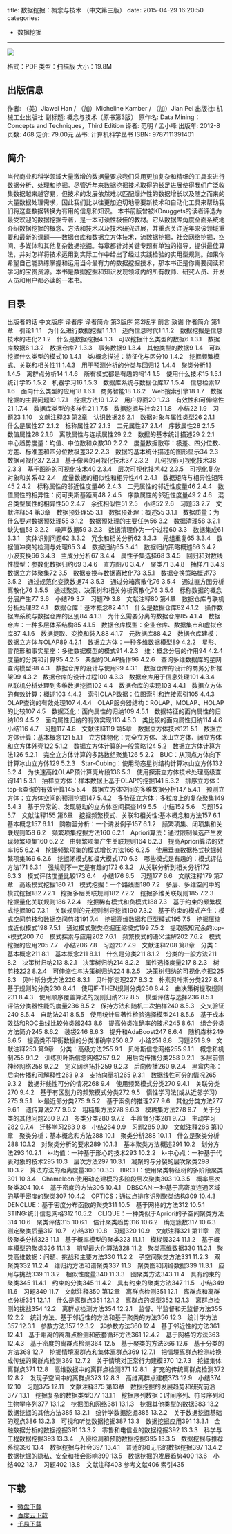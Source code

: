 title: 数据挖掘：概念与技术 （中文第三版）
date: 2015-04-29 16:20:50
categories:
  - 数据挖掘
---

![](http://img3.douban.com/lpic/s11277471.jpg)

格式：PDF
类型：扫描版
大小：19.8M

<!--more-->

## 出版信息 ##

作者: （美）Jiawei Han / （加）Micheline Kamber / （加）Jian Pei 
出版社: 机械工业出版社
副标题: 概念与技术（原书第3版）
原作名: Data Mining：Concepts and Techniques，Third Edition
译者: 范明 / 孟小峰 
出版年: 2012-8
页数: 468
定价: 79.00元
丛书: 计算机科学丛书
ISBN: 9787111391401

## 简介 ##

当代商业和科学领域大量激增的数据量要求我们采用更加复杂和精细的工具来进行数据分析、处理和挖掘。尽管近年来数据挖掘技术取得的长足进展使得我们广泛收集数据越来越容易，但技术的发展依然难以匹配爆炸性的数据增长以及随之而来的大量数据处理需求，因此我们比以往更加迫切地需要新技术和自动化工具来帮助我们将这些数据转换为有用的信息和知识。
本书前版曾被KDnuggets的读者评选为最受欢迎的数据挖掘专著，是一本可读性极佳的教材。它从数据库角度全面系统地介绍数据挖掘的概念、方法和技术以及技术研究进展，并重点关注近年来该领域重要和最新的课题——数据仓库和数据立方体技术，流数据挖掘，社会网络挖掘，空间、多媒体和其他复杂数据挖掘。每章都针对关键专题有单独的指导，提供最佳算法，并对怎样将技术运用到实际工作中给出了经过实践检验的实用型规则。如果你希望自己能熟练掌握和运用当今最有力的数据挖掘技术，那本书正是你需要阅读和学习的宝贵资源。本书是数据挖掘和知识发现领域内的所有教师、研究人员、开发人员和用户都必读的一本书。

## 目录 ##

出版者的话
中文版序
译者序
译者简介
第3版序
第2版序
前言
致谢
作者简介
第1章　引论1
1.1　为什么进行数据挖掘1
1.1.1　迈向信息时代1
1.1.2　数据挖掘是信息技术的进化2
1.2　什么是数据挖掘4
1.3　可以挖掘什么类型的数据6
1.3.1　数据库数据6
1.3.2　数据仓库7
1.3.3　事务数据9
1.3.4　其他类型的数据9
1.4　可以挖掘什么类型的模式10
1.4.1　类/概念描述：特征化与区分10
1.4.2　挖掘频繁模式、关联和相关性11
1.4.3　用于预测分析的分类与回归12
1.4.4　聚类分析13
1.4.5　离群点分析14
1.4.6　所有模式都是有趣的吗14
1.5　使用什么技术15
1.5.1　统计学15
1.5.2　机器学习16
1.5.3　数据库系统与数据仓库17
1.5.4　信息检索17
1.6　面向什么类型的应用18
1.6.1　商务智能18
1.6.2　Web搜索引擎18
1.7　数据挖掘的主要问题19
1.7.1　挖掘方法19
1.7.2　用户界面20
1.7.3　有效性和可伸缩性21
1.7.4　数据库类型的多样性21
1.7.5　数据挖掘与社会21
1.8　小结22
1.9　习题23
1.10　文献注释23
第2章　认识数据26
2.1　数据对象与属性类型26
2.1.1　什么是属性27
2.1.2　标称属性27
2.1.3　二元属性27
2.1.4　序数属性28
2.1.5　数值属性28
2.1.6　离散属性与连续属性29
2.2　数据的基本统计描述29
2.2.1　中心趋势度量：均值、中位数和众数30
2.2.2　度量数据散布：极差、四分位数、方差、标准差和四分位数极差32
2.2.3　数据的基本统计描述的图形显示34
2.3　数据可视化37
2.3.1　基于像素的可视化技术37
2.3.2　几何投影可视化技术38
2.3.3　基于图符的可视化技术40
2.3.4　层次可视化技术42
2.3.5　可视化复杂对象和关系42
2.4　度量数据的相似性和相异性44
2.4.1　数据矩阵与相异性矩阵45
2.4.2　标称属性的邻近性度量46
2.4.3　二元属性的邻近性度量46
2.4.4　数值属性的相异性：闵可夫斯基距离48
2.4.5　序数属性的邻近性度量49
2.4.6　混合类型属性的相异性50
2.4.7　余弦相似性51
2.5　小结52
2.6　习题53
2.7　文献注释54
第3章　数据预处理55
3.1　数据预处理：概述55
3.1.1　数据质量：为什么要对数据预处理55
3.1.2　数据预处理的主要任务56
3.2　数据清理58
3.2.1　缺失值58
3.2.2　噪声数据59
3.2.3　数据清理作为一个过程60
3.3　数据集成61
3.3.1　实体识别问题62
3.3.2　冗余和相关分析62
3.3.3　元组重复65
3.3.4　数据值冲突的检测与处理65
3.4　数据归约65
3.4.1　数据归约策略概述66
3.4.2　小波变换66
3.4.3　主成分分析67
3.4.4　属性子集选择68
3.4.5　回归和对数线性模型：参数化数据归约69
3.4.6　直方图70
3.4.7　聚类71
3.4.8　抽样71
3.4.9　数据立方体聚集72
3.5　数据变换与数据离散化73
3.5.1　数据变换策略概述73
3.5.2　通过规范化变换数据74
3.5.3　通过分箱离散化76
3.5.4　通过直方图分析离散化76
3.5.5　通过聚类、决策树和相关分析离散化76
3.5.6　标称数据的概念分层产生77
3.6　小结79
3.7　习题79
3.8　文献注释80
第4章　数据仓库与联机分析处理82
4.1　数据仓库：基本概念82
4.1.1　什么是数据仓库82
4.1.2　操作数据库系统与数据仓库的区别84
4.1.3　为什么需要分离的数据仓库85
4.1.4　数据仓库：一种多层体系结构85
4.1.5　数据仓库模型：企业仓库、数据集市和虚拟仓库87
4.1.6　数据提取、变换和装入88
4.1.7　元数据库88
4.2　数据仓库建模：数据立方体与OLAP89
4.2.1　数据立方体：一种多维数据模型89
4.2.2　星形、雪花形和事实星座：多维数据模型的模式91
4.2.3　维：概念分层的作用94
4.2.4　度量的分类和计算95
4.2.5　典型的OLAP操作96
4.2.6　查询多维数据库的星网查询模型98
4.3　数据仓库的设计与使用99
4.3.1　数据仓库的设计的商务分析框架99
4.3.2　数据仓库的设计过程100
4.3.3　数据仓库用于信息处理101
4.3.4　从联机分析处理到多维数据挖掘102
4.4　数据仓库的实现103
4.4.1　数据立方体的有效计算：概述103
4.4.2　索引OLAP数据：位图索引和连接索引105
4.4.3　OLAP查询的有效处理107
4.4.4　OLAP服务器结构：ROLAP、MOLAP、HOLAP的比较107
4.5　数据泛化：面向属性的归纳109
4.5.1　数据特征的面向属性的归纳109
4.5.2　面向属性归纳的有效实现113
4.5.3　类比较的面向属性归纳114
4.6　小结116
4.7　习题117
4.8　文献注释119
第5章　数据立方体技术121
5.1　数据立方体计算：基本概念121
5.1.1　立方体物化：完全立方体、冰山立方体、闭立方体和立方体外壳122
5.1.2　数据立方体计算的一般策略124
5.2　数据立方体计算方法126
5.2.1　完全立方体计算的多路数组聚集126
5.2.2　BUC：从顶点方体向下计算冰山立方体129
5.2.3　Star-Cubing：使用动态星树结构计算冰山立方体132
5.2.4　为快速高维OLAP预计算壳片段136
5.3　使用探索立方体技术处理高级查询141
5.3.1　抽样立方体：样本数据上基于OLAP的挖掘141
5.3.2　排序立方体：top-k查询的有效计算145
5.4　数据立方体空间的多维数据分析147
5.4.1　预测立方体：立方体空间的预测挖掘147
5.4.2　多特征立方体：多粒度上的复杂聚集149
5.4.3　基于异常的、发现驱动的立方体空间探查149
5.5　小结152
5.6　习题152
5.7　文献注释155
第6章　挖掘频繁模式、关联和相关性:基本概念和方法157
6.1　基本概念157
6.1.1　购物篮分析：一个诱发例子157
6.1.2　频繁项集、闭项集和关联规则158
6.2　频繁项集挖掘方法160
6.2.1　Apriori算法：通过限制候选产生发现频繁项集160
6.2.2　由频繁项集产生关联规则164
6.2.3　提高Apriori算法的效率165
6.2.4　挖掘频繁项集的模式增长方法166
6.2.5　使用垂直数据格式挖掘频繁项集169
6.2.6　挖掘闭模式和极大模式170
6.3　哪些模式是有趣的：模式评估方法171
6.3.1　强规则不一定是有趣的172
6.3.2　从关联分析到相关分析172
6.3.3　模式评估度量比较173
6.4　小结176
6.5　习题177
6.6　文献注释179
第7章　高级模式挖掘180
7.1　模式挖掘：一个路线图180
7.2　多层、多维空间中的模式挖掘182
7.2.1　挖掘多层关联规则182
7.2.2　挖掘多维关联规则185
7.2.3　挖掘量化关联规则186
7.2.4　挖掘稀有模式和负模式188
7.3　基于约束的频繁模式挖掘190
7.3.1　关联规则的元规则制导挖掘190
7.3.2　基于约束的模式产生：模式空间剪枝和数据空间剪枝191
7.4　挖掘高维数据和巨型模式195
7.5　挖掘压缩或近似模式198
7.5.1　通过模式聚类挖掘压缩模式199
7.5.2　提取感知冗余的top-k模式200
7.6　模式探索与应用202
7.6.1　频繁模式的语义注解202
7.6.2　模式挖掘的应用205
7.7　小结206
7.8　习题207
7.9　文献注释208
第8章　分类：基本概念211
8.1　基本概念211
8.1.1　什么是分类211
8.1.2　分类的一般方法211
8.2　决策树归纳213
8.2.1　决策树归纳214
8.2.2　属性选择度量217
8.2.3　树剪枝222
8.2.4　可伸缩性与决策树归纳224
8.2.5　决策树归纳的可视化挖掘225
8.3　贝叶斯分类方法226
8.3.1　贝叶斯定理227
8.3.2　朴素贝叶斯分类227
8.4　基于规则的分类230
8.4.1　使用IF-THEN规则分类230
8.4.2　由决策树提取规则231
8.4.3　使用顺序覆盖算法的规则归纳232
8.5　模型评估与选择236
8.5.1　评估分类器性能的度量236
8.5.2　保持方法和随机二次抽样240
8.5.3　交叉验证240
8.5.4　自助法241
8.5.5　使用统计显著性检验选择模型241
8.5.6　基于成本效益和ROC曲线比较分类器243
8.6　提高分类准确率的技术245
8.6.1　组合分类方法简介245
8.6.2　装袋246
8.6.3　提升和AdaBoost247
8.6.4　随机森林249
8.6.5　提高类不平衡数据的分类准确率250
8.7　小结251
8.8　习题251
8.9　文献注释253
第9章　分类：高级方法255
9.1　贝叶斯信念网络255
9.1.1　概念和机制255
9.1.2　训练贝叶斯信念网络257
9.2　用后向传播分类258
9.2.1　多层前馈神经网络258
9.2.2　定义网络拓扑259
9.2.3　后向传播260
9.2.4　黑盒内部：后向传播和可解释性263
9.3　支持向量机265
9.3.1　数据线性可分的情况265
9.3.2　数据非线性可分的情况268
9.4　使用频繁模式分类270
9.4.1　关联分类270
9.4.2　基于有区别力的频繁模式分类272
9.5　惰性学习法(或从近邻学习）275
9.5.1　k-最近邻分类275
9.5.2　基于案例的推理277
9.6　其他分类方法277
9.6.1　遗传算法277
9.6.2　粗糙集方法278
9.6.3　模糊集方法278
9.7　关于分类的其他问题280
9.7.1　多类分类280
9.7.2　半监督分类281
9.7.3　主动学习282
9.7.4　迁移学习283
9.8　小结284
9.9　习题285
9.10　文献注释286
第10章　聚类分析：基本概念和方法288
10.1　聚类分析288
10.1.1　什么是聚类分析288
10.1.2　对聚类分析的要求289
10.1.3　基本聚类方法概述291
10.2　划分方法293
10.2.1　k-均值：一种基于形心的技术293
10.2.2　k-中心点：一种基于代表对象的技术295
10.3　层次方法297
10.3.1　凝聚的与分裂的层次聚类298
10.3.2　算法方法的距离度量300
10.3.3　BIRCH：使用聚类特征树的多阶段聚类301
10.3.4　Chameleon:使用动态建模的多阶段层次聚类303
10.3.5　概率层次聚类304
10.4　基于密度的方法306
10.4.1　DBSCAN:一种基于高密度连通区域的基于密度的聚类307
10.4.2　OPTICS：通过点排序识别聚类结构309
10.4.3　DENCLUE：基于密度分布函数的聚类311
10.5　基于网格的方法312
10.5.1　STING:统计信息网格312
10.5.2　CLIQUE：一种类似于Apriori的子空间聚类方法314
10.6　聚类评估315
10.6.1　估计聚类趋势316
10.6.2　确定簇数317
10.6.3　测定聚类质量317
10.7　小结319
10.8　习题320
10.9　文献注释321
第11章　高级聚类分析323
11.1　基于概率模型的聚类323
11.1.1　模糊簇324
11.1.2　基于概率模型的聚类326
11.1.3　期望最大化算法328
11.2　聚类高维数据330
11.2.1　聚类高维数据：问题、挑战和主要方法330
11.2.2　子空间聚类方法331
11.2.3　双聚类332
11.2.4　维归约方法和谱聚类337
11.3　聚类图和网络数据339
11.3.1　应用与挑战339
11.3.2　相似性度量340
11.3.3　图聚类方法343
11.4　具有约束的聚类345
11.4.1　约束的分类345
11.4.2　具有约束的聚类方法347
11.5　小结349
11.6　习题349
11.7　文献注释350
第12章　离群点检测351
12.1　离群点和离群点分析351
12.1.1　什么是离群点351
12.1.2　离群点的类型352
12.1.3　离群点检测的挑战354
12.2　离群点检测方法354
12.2.1　监督、半监督和无监督方法355
12.2.2　统计方法、基于邻近性的方法和基于聚类的方法356
12.3　统计学方法357
12.3.1　参数方法357
12.3.2　非参数方法360
12.4　基于邻近性的方法361
12.4.1　基于距离的离群点检测和嵌套循环方法361
12.4.2　基于网格的方法363
12.4.3　基于密度的离群点检测364
12.5　基于聚类的方法366
12.6　基于分类的方法368
12.7　挖掘情境离群点和集体离群点369
12.7.1　把情境离群点检测转换成传统的离群点检测369
12.7.2　关于情境对正常行为建模370
12.7.3　挖掘集体离群点371
12.8　高维数据中的离群点检测371
12.8.1　扩充的传统离群点检测372
12.8.2　发现子空间中的离群点373
12.8.3　高维离群点建模373
12.9　小结374
12.10　习题375
12.11　文献注释375
第13章　数据挖掘的发展趋势和研究前沿377
13.1　挖掘复杂的数据类型377
13.1.1　挖掘序列数据：时间序列、符号序列和生物学序列377
13.1.2　挖掘图和网络381
13.1.3　挖掘其他类型的数据383
13.2　数据挖掘的其他方法385
13.2.1　统计学数据挖掘385
13.2.2　关于数据挖掘基础的观点386
13.2.3　可视和听觉数据挖掘387
13.3　数据挖掘应用391
13.3.1　金融数据分析的数据挖掘391
13.3.2　零售和电信业的数据挖掘392
13.3.3　科学与工程数据挖掘393
13.3.4　入侵检测和预防数据挖掘395
13.3.5　数据挖掘与推荐系统396
13.4　数据挖掘与社会397
13.4.1　普适的和无形的数据挖掘397
13.4.2　数据挖掘的隐私、安全和社会影响399
13.5　数据挖掘的发展趋势400
13.6　小结402
13.7　习题402
13.8　文献注释403
参考文献406
索引435

## 下载 ##

* [微盘下载](http://vdisk.weibo.com/s/aADaW4YREXImo)
* [百度云下载](http://pan.baidu.com/s/1DD5SU)
* [千易下载](http://1000eb.com/1gghv)
